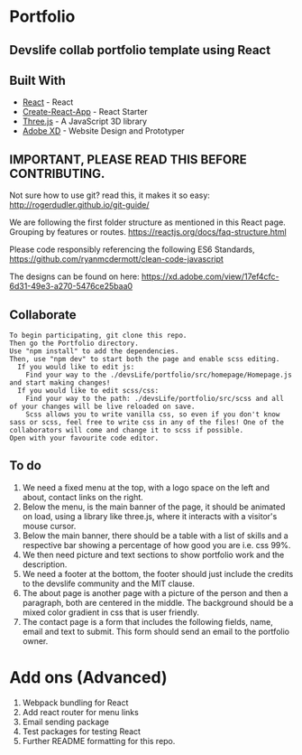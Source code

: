 # Portfolio

## Devslife collab portfolio template using React

## Built With

- [React](https://reactjs.org/) - React
- [Create-React-App](https://github.com/facebook/create-react-app) - React
  Starter
- [Three.js](https://threejs.org/) - A JavaScript 3D library
- [Adobe XD](https://www.adobe.com/products/xd.html) - Website Design and
  Prototyper

## IMPORTANT, PLEASE READ THIS BEFORE CONTRIBUTING.

Not sure how to use git? read this, it makes it so easy:
http://rogerdudler.github.io/git-guide/

We are following the first folder structure as mentioned in this React page.
Grouping by features or routes. https://reactjs.org/docs/faq-structure.html

Please code responsibly referencing the following ES6 Standards,
https://github.com/ryanmcdermott/clean-code-javascript

The designs can be found on here:
https://xd.adobe.com/view/17ef4cfc-6d31-49e3-a270-5476ce25baa0

## Collaborate

```
To begin participating, git clone this repo.
Then go the Portfolio directory.
Use "npm install" to add the dependencies.
Then, use "npm dev" to start both the page and enable scss editing.
  If you would like to edit js:
    Find your way to the ./devsLife/portfolio/src/homepage/Homepage.js and start making changes!
  If you would like to edit scss/css:
    Find your way to the path: ./devsLife/portfolio/src/scss and all of your changes will be live reloaded on save.
    Scss allows you to write vanilla css, so even if you don't know sass or scss, feel free to write css in any of the files! One of the collaborators will come and change it to scss if possible.
Open with your favourite code editor.
```

## To do

1. We need a fixed menu at the top, with a logo space on the left and about,
   contact links on the right.
2. Below the menu, is the main banner of the page, it should be animated on
   load, using a library like three.js, where it interacts with a visitor's
   mouse cursor.
3. Below the main banner, there should be a table with a list of skills and a
   respective bar showing a percentage of how good you are i.e. css 99%.
4. We then need picture and text sections to show portfolio work and the
   description.
5. We need a footer at the bottom, the footer should just include the credits to
   the devslife community and the MIT clause.
6. The about page is another page with a picture of the person and then a
   paragraph, both are centered in the middle. The background should be a mixed
   color gradient in css that is user friendly.
7. The contact page is a form that includes the following fields, name, email
   and text to submit. This form should send an email to the portfolio owner.

# Add ons (Advanced)

1. Webpack bundling for React
2. Add react router for menu links
3. Email sending package
4. Test packages for testing React
5. Further README formatting for this repo.

